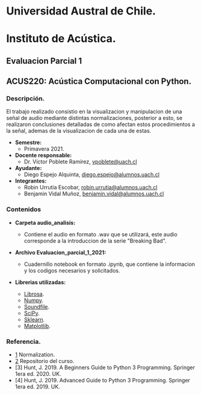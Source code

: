 # Universidad Austral de Chile.
# Instituto de Acústica.
## Evaluacion Parcial 1
## ACUS220: Acústica Computacional con Python. 
### Descripción.
El trabajo realizado consistio en la visualizacion y  manipulacion de una señal de audio mediante distintas normalizaciones, posterior a esto, se realizaron conclusiones detalladas de  como afectan estos procedimientos a la señal, ademas de la visualizacion de cada una de estas.
* **Semestre:** 
  + Primavera 2021. 
* **Docente responsable:** 
  + Dr. Víctor Poblete Ramírez, vpoblete@uach.cl 
* **Ayudante:**
  + Diego Espejo Alquinta, diego.espejo@alumnos.uach.cl 
* **Integrantes:**
  + Robin Urrutia Escobar, robin.urrutia@alumnos.uach.cl    
  + Benjamin Vidal Muñoz, benjamin.vidal@alumnos.uach.cl
   
### Contenidos
* **Carpeta audio_analisis:** 
  + Contiene el audio en formato .wav que se utilizará, este audio corresponde a la introduccion de la serie "Breaking Bad".

* **Archivo Evaluacion_parcial_1_2021:**   
  + Cuadernillo notebook en  formato .ipynb, que contiene la informacion y los codigos necesarios y solicitados.

* **Librerias utilizadas:**   
  + [Librosa](https://librosa.org/doc/latest/index.html).
  + [Numpy](https://numpy.org/doc/stable/user/index.html).
  + [Soundfile](https://pysoundfile.readthedocs.io/en/latest/).
  + [SciPy](https://docs.scipy.org/doc/scipy/reference/).
  + [Sklearn](https://www.kite.com/python/docs/sklearn).
  + [Matplotlib](https://matplotlib.org/stable/api/_as_gen/matplotlib.pyplot.html).
 

### Referencia.
 * [1](https://www.codecademy.com/articles/normalization) Normalization.
 * [2](https://github.com/vpobleteacustica/ACUS220-Acustica-Computacional-con-Python) Repositorio del curso.
 * [3] Hunt, J.  2019. A Beginners Guide to Python 3 Programming. Springer 1era ed. 2020. UK.
 * [4] Hunt, J. 2019. Advanced Guide to Python 3 Programming. Springer 1era ed. 2019. UK.
   






























